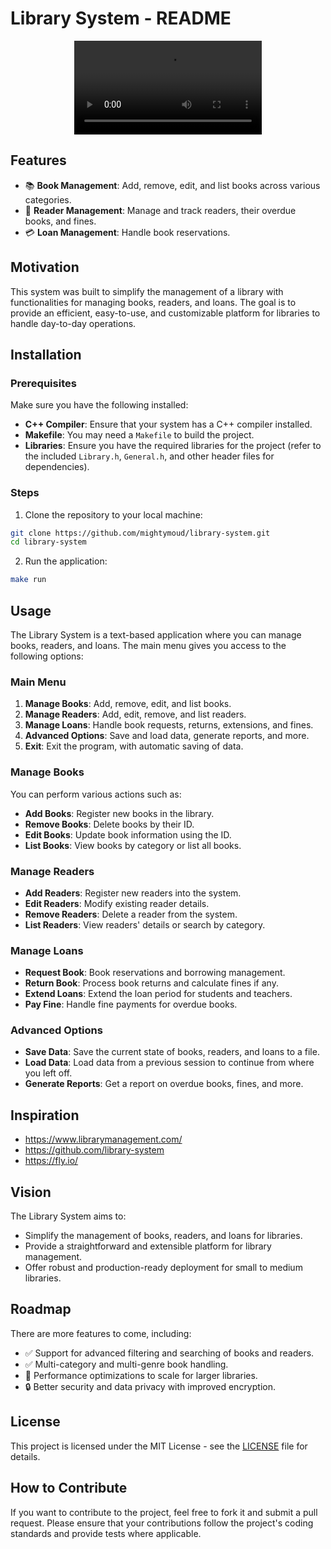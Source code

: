 # Library System - README

<div align="center">

   ![Demo Video](demo/video/demoLib.mp4)

</div>

## Features

- 📚 **Book Management**: Add, remove, edit, and list books across various categories.
- 👥 **Reader Management**: Manage and track readers, their overdue books, and fines.
- 💳 **Loan Management**: Handle book reservations.

## Motivation

This system was built to simplify the management of a library with functionalities for managing books, readers, and loans. The goal is to provide an efficient, easy-to-use, and customizable platform for libraries to handle day-to-day operations.

## Installation

### Prerequisites

Make sure you have the following installed:

- **C++ Compiler**: Ensure that your system has a C++ compiler installed.
- **Makefile**: You may need a `Makefile` to build the project.
- **Libraries**: Ensure you have the required libraries for the project (refer to the included `Library.h`, `General.h`, and other header files for dependencies).

### Steps

1. Clone the repository to your local machine:

```bash
git clone https://github.com/mightymoud/library-system.git
cd library-system
```

2. Run the application:

```bash
make run
```


## Usage

The Library System is a text-based application where you can manage books, readers, and loans. The main menu gives you access to the following options:

### Main Menu

1. **Manage Books**: Add, remove, edit, and list books.
2. **Manage Readers**: Add, edit, remove, and list readers.
3. **Manage Loans**: Handle book requests, returns, extensions, and fines.
4. **Advanced Options**: Save and load data, generate reports, and more.
5. **Exit**: Exit the program, with automatic saving of data.

### Manage Books

You can perform various actions such as:

- **Add Books**: Register new books in the library.
- **Remove Books**: Delete books by their ID.
- **Edit Books**: Update book information using the ID.
- **List Books**: View books by category or list all books.

### Manage Readers

- **Add Readers**: Register new readers into the system.
- **Edit Readers**: Modify existing reader details.
- **Remove Readers**: Delete a reader from the system.
- **List Readers**: View readers' details or search by category.

### Manage Loans

- **Request Book**: Book reservations and borrowing management.
- **Return Book**: Process book returns and calculate fines if any.
- **Extend Loans**: Extend the loan period for students and teachers.
- **Pay Fine**: Handle fine payments for overdue books.

### Advanced Options

- **Save Data**: Save the current state of books, readers, and loans to a file.
- **Load Data**: Load data from a previous session to continue from where you left off.
- **Generate Reports**: Get a report on overdue books, fines, and more.

## Inspiration

- https://www.librarymanagement.com/
- https://github.com/library-system
- https://fly.io/

## Vision

The Library System aims to:

- Simplify the management of books, readers, and loans for libraries.
- Provide a straightforward and extensible platform for library management.
- Offer robust and production-ready deployment for small to medium libraries.

## Roadmap

There are more features to come, including:

- ✅ Support for advanced filtering and searching of books and readers.
- ✅ Multi-category and multi-genre book handling.
- 🔧 Performance optimizations to scale for larger libraries.
- 🔒 Better security and data privacy with improved encryption.

## License

This project is licensed under the MIT License - see the [LICENSE](LICENSE) file for details.

## How to Contribute

If you want to contribute to the project, feel free to fork it and submit a pull request. Please ensure that your contributions follow the project's coding standards and provide tests where applicable.
